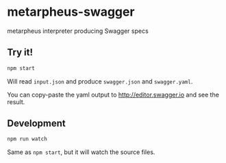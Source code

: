 # metarpheus-swagger
metarpheus interpreter producing Swagger specs

## Try it!

```sh
npm start
```

Will read `input.json` and produce `swagger.json` and `swagger.yaml`.

You can copy-paste the yaml output to http://editor.swagger.io and see the result.

## Development

```sh
npm run watch
```

Same as `npm start`, but it will watch the source files.
